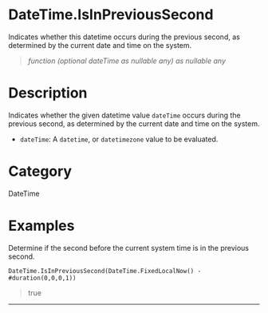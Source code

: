 ﻿# DateTime.IsInPreviousSecond
Indicates whether this datetime occurs during the previous second, as determined by the current date and time on the system.
> _function (optional dateTime as nullable any) as nullable any_
# Description 
Indicates whether the given datetime value <code>dateTime</code> occurs during the previous second, as determined by the current date and time on the system.
      <ul>
      <li><code>dateTime</code>: A <code>datetime</code>, or <code>datetimezone</code> value to be evaluated.</li>
      </ul>
# Category 
DateTime
# Examples 
Determine if the second before the current system time is in the previous second.
```
DateTime.IsInPreviousSecond(DateTime.FixedLocalNow() - #duration(0,0,0,1))
```
> true
***
